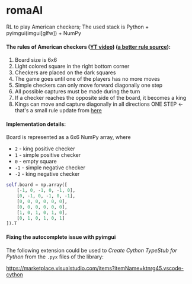 # romaAI
RL to play American checkers;
The used stack is Python + pyimgui(imgui[glfw]) + NumPy

#### The rules of American checkers ([YT video](https://youtu.be/ScKIdStgAfU)) ([a better rule source](https://checkers.online/magazine/game/american-checkers-rules)):
1. Board size is 6x6
2. Light colored square in the right bottom corner
3. Checkers are placed on the dark squares
4. The game goes until one of the players has no more moves
5. Simple checkers can only move forward diagonally one step
6. All possible captures must be made during the turn
7. If a checker reaches the opposite side of the board, it becomes a king
8. Kings can move and capture diagonally in all directions ONE STEP <- that's a small rule update from [here](https://checkers.online/magazine/game/american-checkers-rules#:~:text=A%20king%20in,backward%20one%20square)

#### Implementation details:
Board is represented as a 6x6 NumPy array, where
* `2` - king positive checker
* `1` - simple positive checker
* `0` - empty square
* `-1` - simple negative checker
* `-2` - king negative checker
```python
self.board = np.array([
	[-1, 0, -1, 0, -1, 0],
	[0, -1, 0, -1, 0, -1],
	[0, 0, 0, 0, 0, 0],
	[0, 0, 0, 0, 0, 0],
	[1, 0, 1, 0, 1, 0],
	[0, 1, 0, 1, 0, 1]
]).T
```

#### Fixing the autocomplete issue with pyimgui
The following extension could be used to *Create Cython TypeStub for Python* from the `.pyx` files of the library:

https://marketplace.visualstudio.com/items?itemName=ktnrg45.vscode-cython